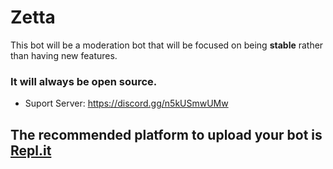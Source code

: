 # Zetta
This bot will be a moderation bot that will be focused on being **stable** rather than having new features.

### It will always be open source.

- Suport Server: https://discord.gg/n5kUSmwUMw

## The recommended platform to upload your bot is [Repl.it](https://repl.it)
